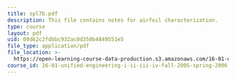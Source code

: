 ```yaml
---
title: spl7b.pdf
description: This file contains notes for airfoil characterization.
type: course
layout: pdf
uid: 09d62c2fdbbc932ac0d350b4849551e5
file_type: application/pdf
file_location: >-
  https://open-learning-course-data-production.s3.amazonaws.com/16-01-unified-engineering-i-ii-iii-iv-fall-2005-spring-2006/09d62c2fdbbc932ac0d350b4849551e5_spl7b.pdf
course_id: 16-01-unified-engineering-i-ii-iii-iv-fall-2005-spring-2006
---
```

